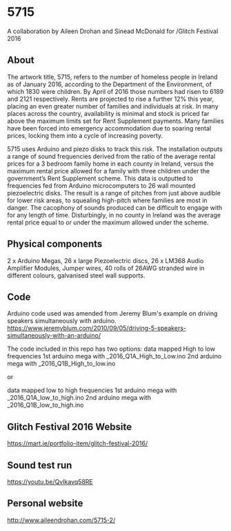 # 5715
A collaboration by Aileen Drohan and Sinead McDonald for /Glitch Festival 2016

## About
The artwork title, 5715, refers to the number of homeless people in Ireland as of January 2016, according to the Department of the Environment, of which 1830 were children. By April of 2016 those numbers had risen to 6189 and 2121 respectively. Rents are projected to rise a further 12% this year, placing an even greater number of families and individuals at risk. In many places across the country, availability is minimal and stock is priced far above the maximum limits set for Rent Supplement payments. Many families have been forced into emergency accommodation due to soaring rental prices, locking them into a cycle of increasing poverty.

5715 uses Arduino and piezo disks to track this risk. The installation outputs a range of sound frequencies derived from the ratio of the average rental prices for a 3 bedroom family home in each county in Ireland, versus the maximum rental price allowed for a family with three children under the government’s Rent Supplement scheme. This data is outputted to frequencies fed from Arduino microcomputers to 26 wall mounted piezoelectric disks. The result is a range of pitches from just above audible for lower risk areas, to squealing high-pitch where families are most in danger. The cacophony of sounds produced can be difficult to engage with for any length of time. Disturbingly, in no county in Ireland was the average rental price equal to or under the maximum allowed under the scheme.

## Physical components
2 x Arduino Megas,  26 x large Piezoelectric discs, 26 x LM368 Audio Amplifier Modules, Jumper wires, 40 rolls of 26AWG stranded wire in different colours, galvanised steel wall supports.

## Code
Arduino code used was amended from Jeremy Blum's example on driving speakers simultaneously with arduino.
https://www.jeremyblum.com/2010/09/05/driving-5-speakers-simultaneously-with-an-arduino/

The code included in this repo has two options:
data mapped High to low frequencies
1st arduino mega with _2016_Q1A_High_to_Low.ino
2nd arduino mega with _2016_Q1B_High_to_low.ino

or

data mapped low to high frequencies
1st arduino mega with _2016_Q1A_low_to_high.ino
2nd arduino mega with _2016_Q1B_low_to_high.ino

## Glitch Festival 2016 Website
https://mart.ie/portfolio-item/glitch-festival-2016/

## Sound test run 
https://youtu.be/QvIkavq58RE

## Personal website
http://www.aileendrohan.com/5715-2/

